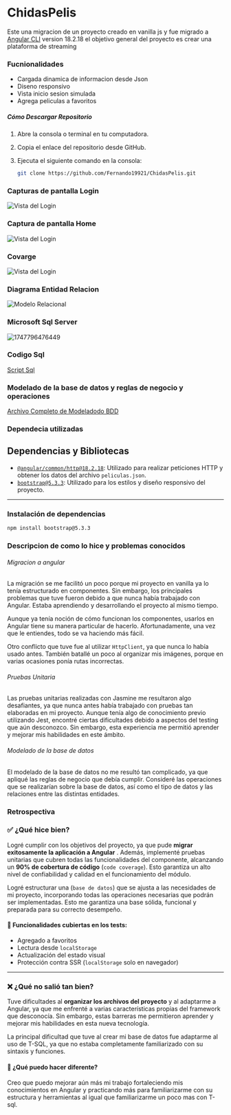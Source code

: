 # ChidasPelis

Este una migracion de un proyecto creado en vanilla js y fue migrado a   [Angular CLI](https://github.com/angular/angular-cli) version 18.2.18 el objetivo general del proyecto es crear una plataforma de streaming

### Fucnionalidades

- Cargada dinamica de informacion desde Json
- Diseno responsivo
- Vista inicio sesion simulada
- Agrega peliculas a favoritos

##### Cómo Descargar Repositorio

1. Abre la consola o terminal en tu computadora.
2. Copia el enlace del repositorio desde GitHub.
3. Ejecuta el siguiente comando en la consola:

   ```bash
   git clone https://github.com/Fernando19921/ChidasPelis.git
   ```

### Capturas de pantalla Login

![Vista del Login](./src/assets/images/Vistalogin.png)

### Captura de pantalla Home

![Vista del Login](./src/assets/images/VistaHome.png)

### Covarge

![Vista del Login](./src/assets/images/Covarage.webp)

### Diagrama Entidad Relacion

![Modelo Relacional](./src/assets/images/DiagramaRelacional.webp)

### Microsoft Sql Server

![1747796476449](./src/assets/images/Sql.png)

### Codigo Sql
[Script Sql](script.sql)
### Modelado de la base de datos y reglas de negocio y operaciones
[Archivo Completo de Modeladodo BDD](modeladoBDD.md)


### Dependecia utilizadas

## Dependencias y Bibliotecas

- [`@angular/common/http@18.2.18`](https://angular.io/api/common/http/HttpClient): Utilizado para realizar peticiones HTTP y obtener los datos del archivo `peliculas.json`.
- [`bootstrap@5.3.3`](https://getbootstrap.com/docs/5.3/getting-started/introduction/): Utilizado para los estilos y diseño responsivo del proyecto.

---

### Instalación de dependencias

```bash
npm install bootstrap@5.3.3
```

### Descripcion de como lo hice y problemas conocidos

###### Migracion a angular

La migración se me facilitó un poco porque mi proyecto en vanilla ya lo tenía estructurado en componentes. Sin embargo, los principales problemas que tuve fueron debido a que nunca había trabajado con Angular. Estaba aprendiendo y desarrollando el proyecto al mismo tiempo.

Aunque ya tenía noción de cómo funcionan los componentes, usarlos en Angular tiene su manera particular de hacerlo. Afortunadamente, una vez que le entiendes, todo se va haciendo más fácil.

Otro conflicto que tuve fue al utilizar `HttpClient`, ya que nunca lo había usado antes. También batallé un poco al organizar mis imágenes, porque en varias ocasiones ponía rutas incorrectas.

###### Pruebas Unitaria

Las pruebas unitarias realizadas con Jasmine me resultaron algo desafiantes, ya que nunca antes había trabajado con pruebas tan elaboradas en mi proyecto. Aunque tenía algo de conocimiento previo utilizando Jest, encontré ciertas dificultades debido a aspectos del testing que aún desconozco. Sin embargo, esta experiencia me permitió aprender y mejorar mis habilidades en este ámbito.

###### Modelado de la base de datos

El modelado de la base de datos no me resultó tan complicado, ya que apliqué las reglas de negocio que debía cumplir. Consideré las operaciones que se realizarían sobre la base de datos, así como el tipo de datos y las relaciones entre las distintas entidades.

### Retrospectiva

### ✅ ¿Qué hice bien?

Logré cumplir con los objetivos del proyecto, ya que pude  **migrar exitosamente la aplicación a Angular** . Además, implementé pruebas unitarias que cubren todas las funcionalidades del componente, alcanzando un **90% de cobertura de código** (`code coverage`). Esto garantiza un alto nivel de confiabilidad y calidad en el funcionamiento del módulo.

Logré estructurar una (`base de datos`) que se ajusta a las necesidades de mi proyecto, incorporando todas las operaciones necesarias que podrán ser implementadas. Esto me garantiza una base sólida, funcional y preparada para su correcto desempeño.

#### 🧪 Funcionalidades cubiertas en los tests:

* Agregado a favoritos
* Lectura desde `localStorage`
* Actualización del estado visual
* Protección contra SSR (`localStorage` solo en navegador)

---

### ❌ ¿Qué no salió tan bien?

Tuve dificultades al **organizar los archivos del proyecto** y al adaptarme a Angular, ya que me enfrenté a varias características propias del framework que desconocía. Sin embargo, estas barreras me permitieron aprender y mejorar mis habilidades en esta nueva tecnología.

La principal dificultad que tuve al crear mi base de datos fue adaptarme al uso de T-SQL, ya que no estaba completamente familiarizado con su sintaxis y funciones.

#### 🔁 ¿Qué puedo hacer diferente?

Creo que puedo mejorar aún más mi trabajo fortaleciendo mis conocimientos en Angular y practicando más para familiarizarme con su estructura y herramientas al igual que familiarizarme un poco mas con T-sql.
